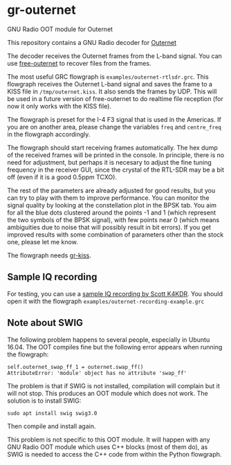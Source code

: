 # gr-outernet
GNU Radio OOT module for Outernet

This repository contains a GNU Radio decoder for [Outernet](http://outernet.is/)

The decoder receives the Outernet frames from the L-band signal. You can use
[free-outernet](https://github.com/daniestevez/free-outernet/) to recover files
from the frames.

The most useful GRC flowgraph is `examples/outernet-rtlsdr.grc`. This flowgraph
receives the Outernet L-band signal and saves the frame to a KISS file in
`/tmp/outernet.kiss`. It also sends the frames by UDP. This will be used in a
future version of free-outernet to do realtime file reception (for now it only
works with the KISS file).

The flowgraph is preset for the I-4 F3 signal that is used in the Americas. If
you are on another area, please change the variables `freq` and `centre_freq` in
the flowgraph accordingly.

The flowgraph should start receiving frames automatically. The hex dump of the
received frames will be printed in the console. In principle, there is no need
for adjustment, but perhaps it is necesary to adjust the fine tuning frequency
in the receiver GUI, since the crystal of the RTL-SDR may be a bit off (even if
it is a good 0.5ppm TCXO).

The rest of the parameters are already adjusted for good results, but you can
try to play with them to improve performance. You can monitor the signal quality
by looking at the constellation plot in the BPSK tab. You aim for all the blue dots
clustered around the points -1 and 1 (which represent the two symbols of the
BPSK signal), with few points near 0 (which means ambiguities due to noise that
will possibly result in bit errors). If you get improved results with some
combination of parameters other than the stock one, please let me know.

The flowgraph needs [gr-kiss](https://github.com/daniestevez/gr-kiss/).

## Sample IQ recording

For testing, you can use a [sample IQ recording by Scott K4KDR](https://drive.google.com/open?id=0B2pPGQkeEAfdRjV0a1IyNTBIalk).
You should open it with the flowgraph `examples/outernet-recording-example.grc`

## Note about SWIG

The following problem happens to several people, especially in Ubuntu 16.04. The
OOT compiles fine but the following error appears when running the flowgraph:

```
self.outernet_swap_ff_1 = outernet.swap_ff()
AttributeError: 'module' object has no attribute 'swap_ff'
```

The problem is that if SWIG is not installed, compilation will complain but it
will not stop. This produces an OOT module which does not work. The solution is
to install SWIG:

```
sudo apt install swig swig3.0

```

Then compile and install again.

This problem is not specific to this OOT module. It will happen with any GNU
Radio OOT module which uses C++ blocks (most of them do), as SWIG is needed to
access the C++ code from within the Python flowgraph.
